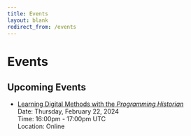 ```yaml
---
title: Events
layout: blank
redirect_from: /events
---
```


# Events

## Upcoming Events

* [Learning Digital Methods with the _Programming Historian_](https://charlesstudy.temple.edu/event/11953011)       
  Date: Thursday, February 22, 2024   
  Time: 16:00pm - 17:00pm UTC   
  Location: Online   
